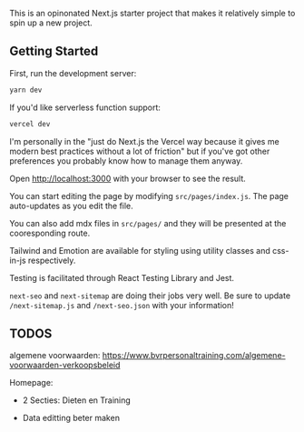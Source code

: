 This is an opinonated Next.js starter project that makes it relatively simple to spin up a new project.

## Getting Started

First, run the development server:

```bash
yarn dev
```

If you'd like serverless function support:

```bash
vercel dev
```

I'm personally in the "just do Next.js the Vercel way because it gives me modern best practices without a lot of friction" but if you've got other preferences you probably know how to manage them anyway.

Open [http://localhost:3000](http://localhost:3000) with your browser to see the result.

You can start editing the page by modifying `src/pages/index.js`. The page auto-updates as you edit the file.

You can also add mdx files in `src/pages/` and they will be presented at the cooresponding route.

Tailwind and Emotion are available for styling using utility classes and css-in-js respectively.

Testing is facilitated through React Testing Library and Jest.

`next-seo` and `next-sitemap` are doing their jobs very well. Be sure to update `/next-sitemap.js` and `/next-seo.json` with your information!

## TODOS

algemene voorwaarden:
https://www.bvrpersonaltraining.com/algemene-voorwaarden-verkoopsbeleid

Homepage:

- 2 Secties: Dieten en Training

- Data editting beter maken
